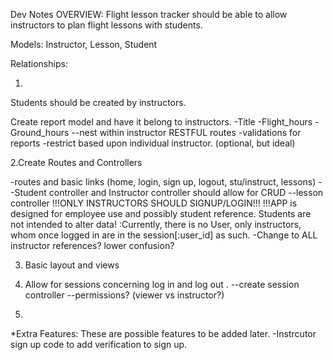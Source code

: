 Dev Notes
OVERVIEW: Flight lesson tracker should be able to allow instructors to plan flight lessons with students.

Models: Instructor, Lesson, Student
  <!-- a. Instructors have: Name, CFI number  --(#currency? #rating? maybe add later) -->
  <!-- b. Lessons have: Instructor(id), Student(id), When(datetime?) --(#aircraft) -->
  <!-- c. Students have: Name --(can add more later#) -->

Relationships:
  <!-- a. Instructors have many students through lessons, and have many lessons
  b. Students have many instructors through lessons, and have many lessons
  c. Lessons belong to both instructors and students -->

1.
<!-- --Create migrations and tables for the models.    -->
<!-- --Create models -->
<!-- --create associations between models -->

<!-- --Drop passwords from students, they're not users! -->
<!-- --validates :author, presence: true EXAMPLE FOR lessons model -->
Students should be created by instructors.

Create report model and have it belong to instructors.
-Title -Flight_hours -Ground_hours 
--nest within instructor RESTFUL routes 
-validations for reports
-restrict based upon individual instructor. (optional, but ideal)

2.Create Routes and Controllers
<!-- --create controller files -->
-routes and basic links (home, login, sign up, logout, stu/instruct, lessons)
--Student controller and Instructor controller should allow for CRUD
--lesson controller
!!!ONLY INSTRUCTORS SHOULD SIGNUP/LOGIN!!!
!!!APP is designed for employee use and possibly student reference. Students are not intended to alter data!
:Currently, there is no User, only instructors, whom once logged in are in the session[:user_id] as such. 
-Change to ALL instructor references? lower confusion?

3. Basic layout and views

4. Allow for sessions concerning log in and log out .
  --create session controller
  --permissions? (viewer vs instructor?)

5.


*Extra Features: These are possible features to be added later.
-Instrcutor sign up code to add verification to sign up.